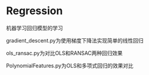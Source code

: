 # Regression

机器学习回归模型的学习

gradient_descent.py为使用梯度下降法实现简单的线性回归

ols_ransac.py为对比OLS和RANSAC两种回归效果

PolynomialFeatures.py为OLS和多项式回归的效果对比
